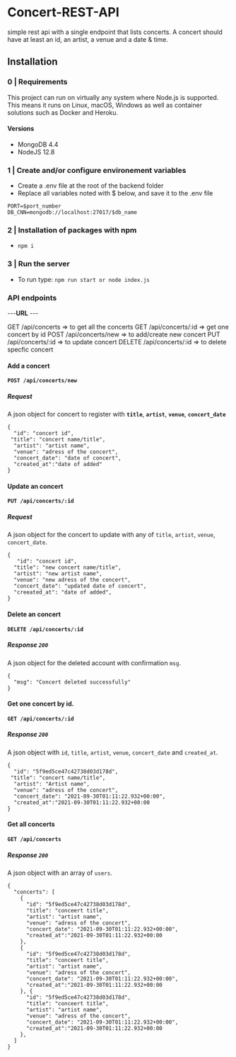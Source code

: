 # Concert-REST-API
simple rest api with a single endpoint that lists concerts. A concert should have at least an id, an artist, a venue and a date & time.

## **Installation**
### **0 | Requirements**

This project can run on virtually any system where Node.js is supported. This means it runs on Linux, macOS, Windows as well as container solutions such as Docker and Heroku.
#### **Versions**
- MongoDB 4.4 
- NodeJS 12.8 

### **1 | Create and/or configure environement variables**
- Create a .env file at the root of the backend folder
- Replace all variables noted with $ below, and save it to the .env file
```
PORT=$port_number
DB_CNN=mongodb://localhost:27017/$db_name
```
### **2 | Installation of packages with npm**

- `npm i`

### **3 | Run the server**
- To run type: `npm run start or node index.js`

### **API endpoints**

---**URL** ---

GET   /api/concerts   => to get all the concerts
GET   /api/concerts/:id => get one concert by id
POST  /api/concerts/new => to add/create new concert 
PUT    /api/concerts/:id => to update concert
DELETE  /api/concerts/:id => to delete specfic concert

#### **Add a concert**

**`POST /api/concerts/new`**

##### **Request**

A json object for concert to register with **`title`**, **`artist`**, **`venue`**, **`concert_date`**
```
{
  "id": "concert id",
 "title": "concert name/title",
  "artist": "artist name",
  "venue": "adress of the concert",
  "concert_date": "date of concert",
  "created_at":"date of added"
}
```
#### **Update an concert**

**`PUT /api/concerts/:id`**

##### **Request**

A json object for the concert to update with any of `title`, `artist`, `venue`, `concert_date`.

```
{ 
   "id": "concert id",
  "title": "new concert name/title",
  "artist": "new artist name",
  "venue": "new adress of the concert",
  "concert_date": "updated date of concert",
  "creeated_at": "date of added",
}
```
#### **Delete an concert**

**`DELETE /api/concerts/:id`**

##### **Response `200`**

A json object for the deleted account with confirmation `msg`.

```
{
  "msg": "Concert deleted successfully"
}
```
#### Get one concert by id.
**`GET /api/concerts/:id`**
##### **Response `200`**
A json object with  `id`, `title`, `artist`, `venue`, `concert_date` and `created_at`.

```
{
  "id": "5f9ed5ce47c42738d03d178d",
 "title": "concert name/title",
  "artist": "Artist name",
  "venue": "adress of the concert",
  "concert_date": "2021-09-30T01:11:22.932+00:00",
  "created_at":"2021-09-30T01:11:22.932+00:00
}
```

#### Get all concerts

**`GET /api/concerts`**

##### **Response `200`**

A json object with  an array of `users`.

```
{
  "concerts": [
    {
      "id": "5f9ed5ce47c42738d03d178d",
      "title": "conceert title",
      "artist": "artist name",
      "venue": "adress of the concert",
      "concert_date": "2021-09-30T01:11:22.932+00:00",
      "created_at":"2021-09-30T01:11:22.932+00:00
    },
    {
      "id": "5f9ed5ce47c42738d03d178d",
      "title": "conceert title",
      "artist": "artist name",
      "venue": "adress of the concert",
      "concert_date": "2021-09-30T01:11:22.932+00:00",
      "created_at":"2021-09-30T01:11:22.932+00:00
    }, {
      "id": "5f9ed5ce47c42738d03d178d",
      "title": "conceert title",
      "artist": "artist name",
      "venue": "adress of the concert",
      "concert_date": "2021-09-30T01:11:22.932+00:00",
      "created_at":"2021-09-30T01:11:22.932+00:00
    },
  ]
}
```
